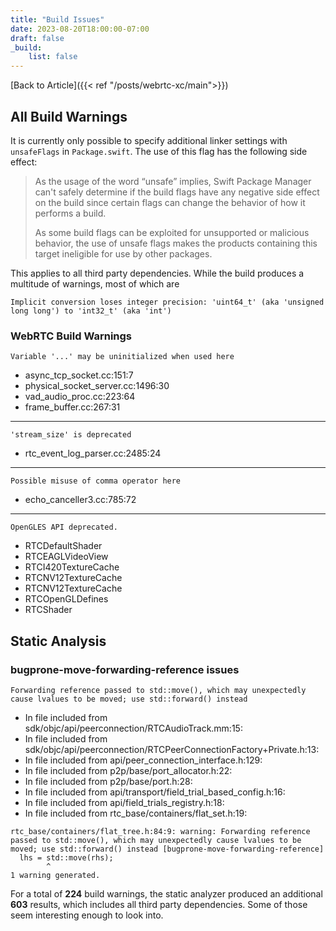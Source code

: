 ```yaml
---
title: "Build Issues"
date: 2023-08-20T18:00:00-07:00
draft: false
_build:
    list: false
---
```


[Back to Article]({{< ref "/posts/webrtc-xc/main">}})

## All Build Warnings

It is currently only possible to specify additional linker settings with `unsafeFlags` in `Package.swift`. The use of this flag has the following side effect:
> As the usage of the word “unsafe” implies, Swift Package Manager can't safely determine if the build flags have any negative side effect on the build since certain flags can change the behavior of how it performs a build. 
>
> As some build flags can be exploited for unsupported or malicious behavior, the use of unsafe flags makes the products containing this target ineligible for use by other packages.

This applies to all third party dependencies. While the build produces a multitude of warnings, most of which are 

    Implicit conversion loses integer precision: 'uint64_t' (aka 'unsigned long long') to 'int32_t' (aka 'int')

### WebRTC Build Warnings

`Variable '...' may be uninitialized when used here`
- async_tcp_socket.cc:151:7
- physical_socket_server.cc:1496:30
- vad_audio_proc.cc:223:64
- frame_buffer.cc:267:31
---
`'stream_size' is deprecated`
- rtc_event_log_parser.cc:2485:24
---
`Possible misuse of comma operator here`
- echo_canceller3.cc:785:72 
---
`OpenGLES API deprecated.`
- RTCDefaultShader
- RTCEAGLVideoView
- RTCI420TextureCache
- RTCNV12TextureCache
- RTCNV12TextureCache
- RTCOpenGLDefines
- RTCShader

## Static Analysis

### bugprone-move-forwarding-reference issues

    Forwarding reference passed to std::move(), which may unexpectedly cause lvalues to be moved; use std::forward() instead

- In file included from sdk/objc/api/peerconnection/RTCAudioTrack.mm:15:
- In file included from sdk/objc/api/peerconnection/RTCPeerConnectionFactory+Private.h:13:
- In file included from api/peer_connection_interface.h:129:
- In file included from p2p/base/port_allocator.h:22:
- In file included from p2p/base/port.h:28:
- In file included from api/transport/field_trial_based_config.h:16:
- In file included from api/field_trials_registry.h:18:
- In file included from rtc_base/containers/flat_set.h:19:

```
rtc_base/containers/flat_tree.h:84:9: warning: Forwarding reference passed to std::move(), which may unexpectedly cause lvalues to be moved; use std::forward() instead [bugprone-move-forwarding-reference]
  lhs = std::move(rhs);
        ^
1 warning generated.
```

For a total of **224** build warnings, the static analyzer produced an additional **603** results, which includes all third party dependencies. Some of those seem interesting enough to look into.